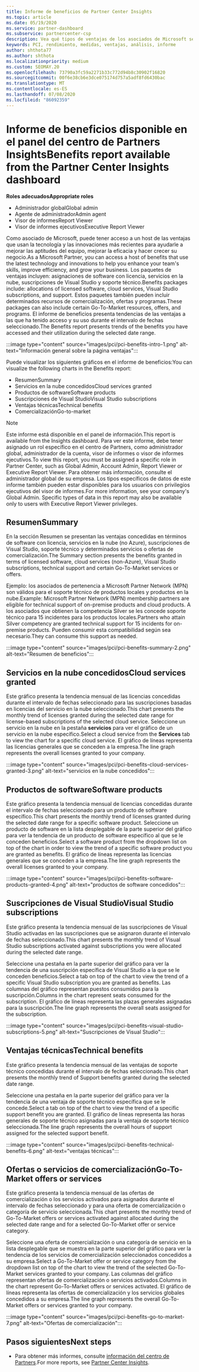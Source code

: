 ```yaml
---
title: Informe de beneficios de Partner Center Insights
ms.topic: article
ms.date: 05/19/2020
ms.service: partner-dashboard
ms.subservice: partnercenter-csp
description: Vea qué tipos de ventajas de los asociados de Microsoft se le han concedido para ayudar a crecer su negocio, mejorar la eficacia y mejorar los conocimientos del equipo.
keywords: PCI, rendimiento, medidas, ventajas, análisis, informe
author: shthota77
ms.author: shthota
ms.localizationpriority: medium
ms.custom: SEOMAY.20
ms.openlocfilehash: 73790a3fc59a2271b33c772d94b8c30902f16820
ms.sourcegitcommit: 00f6e38cb6e3dce075174d757a5adf8fd6430bac
ms.translationtype: MT
ms.contentlocale: es-ES
ms.lasthandoff: 07/08/2020
ms.locfileid: "86092359"
---
```

# <a name="benefits-report-available-from-the-partner-center-insights-dashboard"></a><span data-ttu-id="e5b32-104">Informe de beneficios disponible en el panel del centro de Partners Insights</span><span class="sxs-lookup"><span data-stu-id="e5b32-104">Benefits report available from the Partner Center Insights dashboard</span></span>

<span data-ttu-id="e5b32-105">**Roles adecuados**</span><span class="sxs-lookup"><span data-stu-id="e5b32-105">**Appropriate roles**</span></span>

- <span data-ttu-id="e5b32-106">Administrador global</span><span class="sxs-lookup"><span data-stu-id="e5b32-106">Global admin</span></span>
- <span data-ttu-id="e5b32-107">Agente de administrador</span><span class="sxs-lookup"><span data-stu-id="e5b32-107">Admin agent</span></span>
- <span data-ttu-id="e5b32-108">Visor de informes</span><span class="sxs-lookup"><span data-stu-id="e5b32-108">Report Viewer</span></span>
- <span data-ttu-id="e5b32-109">Visor de informes ejecutivos</span><span class="sxs-lookup"><span data-stu-id="e5b32-109">Executive Report Viewer</span></span>

<span data-ttu-id="e5b32-110">Como asociado de Microsoft, puede tener acceso a un host de las ventajas que usan la tecnología y las innovaciones más recientes para ayudarle a mejorar las aptitudes del equipo, mejorar la eficacia y hacer crecer su negocio.</span><span class="sxs-lookup"><span data-stu-id="e5b32-110">As a Microsoft Partner, you can access a host of benefits that use the latest technology and innovations to help you enhance your team's skills, improve efficiency, and grow your business.</span></span> <span data-ttu-id="e5b32-111">Los paquetes de ventajas incluyen: asignaciones de software con licencia, servicios en la nube, suscripciones de Visual Studio y soporte técnico.</span><span class="sxs-lookup"><span data-stu-id="e5b32-111">Benefits packages include: allocations of licensed software, cloud services, Visual Studio subscriptions, and support.</span></span> <span data-ttu-id="e5b32-112">Estos paquetes también pueden incluir determinados recursos de comercialización, ofertas y programas.</span><span class="sxs-lookup"><span data-stu-id="e5b32-112">These packages can also include certain Go-To-Market resources, offers, and programs.</span></span> <span data-ttu-id="e5b32-113">El informe de beneficios presenta tendencias de las ventajas a las que ha tenido acceso y su uso durante el intervalo de fechas seleccionado.</span><span class="sxs-lookup"><span data-stu-id="e5b32-113">The Benefits report presents trends of the benefits you have accessed and their utilization during the selected date range.</span></span>

:::image type="content" source="images/pci/pci-benefits-intro-1.png" alt-text="Información general sobre la página ventajas":::

<span data-ttu-id="e5b32-115">Puede visualizar los siguientes gráficos en el informe de beneficios:</span><span class="sxs-lookup"><span data-stu-id="e5b32-115">You can visualize the following charts in the Benefits report:</span></span>

- <span data-ttu-id="e5b32-116">Resumen</span><span class="sxs-lookup"><span data-stu-id="e5b32-116">Summary</span></span>
- <span data-ttu-id="e5b32-117">Servicios en la nube concedidos</span><span class="sxs-lookup"><span data-stu-id="e5b32-117">Cloud services granted</span></span>
- <span data-ttu-id="e5b32-118">Productos de software</span><span class="sxs-lookup"><span data-stu-id="e5b32-118">Software products</span></span>
- <span data-ttu-id="e5b32-119">Suscripciones de Visual Studio</span><span class="sxs-lookup"><span data-stu-id="e5b32-119">Visual Studio subscriptions</span></span>
- <span data-ttu-id="e5b32-120">Ventajas técnicas</span><span class="sxs-lookup"><span data-stu-id="e5b32-120">Technical benefits</span></span>
- <span data-ttu-id="e5b32-121">Comercialización</span><span class="sxs-lookup"><span data-stu-id="e5b32-121">Go-to-market</span></span>

 > [!NOTE]
 > <span data-ttu-id="e5b32-122">Este informe está disponible en el panel de información.</span><span class="sxs-lookup"><span data-stu-id="e5b32-122">This report is available from the Insights dashboard.</span></span> <span data-ttu-id="e5b32-123">Para ver este informe, debe tener asignado un rol específico en el centro de Partners, como administrador global, administrador de la cuenta, visor de informes o visor de informes ejecutivos.</span><span class="sxs-lookup"><span data-stu-id="e5b32-123">To view this report, you must be assigned a specific role in Partner Center, such as Global Admin, Account Admin, Report Viewer or Executive Report Viewer.</span></span> <span data-ttu-id="e5b32-124">Para obtener más información, consulte el administrador global de su empresa. Los tipos específicos de datos de este informe también pueden estar disponibles para los usuarios con privilegios ejecutivos del visor de informes.</span><span class="sxs-lookup"><span data-stu-id="e5b32-124">For more information, see your company's Global Admin. Specific types of data in this report may also be available only to users with Executive Report Viewer privileges.</span></span>

## <a name="summary"></a><span data-ttu-id="e5b32-125">Resumen</span><span class="sxs-lookup"><span data-stu-id="e5b32-125">Summary</span></span>

<span data-ttu-id="e5b32-126">En la sección Resumen se presentan las ventajas concedidas en términos de software con licencia, servicios en la nube (no Azure), suscripciones de Visual Studio, soporte técnico y determinados servicios o ofertas de comercialización.</span><span class="sxs-lookup"><span data-stu-id="e5b32-126">The Summary section presents the benefits granted in terms of licensed software, cloud services (non-Azure), Visual Studio subscriptions, technical support and certain Go-To-Market services or offers.</span></span>

<span data-ttu-id="e5b32-127">Ejemplo: los asociados de pertenencia a Microsoft Partner Network (MPN) son válidos para el soporte técnico de productos locales y productos en la nube.</span><span class="sxs-lookup"><span data-stu-id="e5b32-127">Example: Microsoft Partner Network (MPN) membership partners are eligible for technical support of on-premise products and cloud products.</span></span> <span data-ttu-id="e5b32-128">A los asociados que obtienen la competencia Silver se les concede soporte técnico para 15 incidentes para los productos locales.</span><span class="sxs-lookup"><span data-stu-id="e5b32-128">Partners who attain Silver competency are granted technical support for 15 incidents for on-premise products.</span></span> <span data-ttu-id="e5b32-129">Pueden consumir esta compatibilidad según sea necesario.</span><span class="sxs-lookup"><span data-stu-id="e5b32-129">They can consume this support as needed.</span></span> 

:::image type="content" source="images/pci/pci-benefits-summary-2.png" alt-text="Resumen de beneficios":::

## <a name="cloud-services-granted"></a><span data-ttu-id="e5b32-131">Servicios en la nube concedidos</span><span class="sxs-lookup"><span data-stu-id="e5b32-131">Cloud services granted</span></span>

<span data-ttu-id="e5b32-132">Este gráfico presenta la tendencia mensual de las licencias concedidas durante el intervalo de fechas seleccionado para las suscripciones basadas en licencias del servicio en la nube seleccionado.</span><span class="sxs-lookup"><span data-stu-id="e5b32-132">This chart presents the monthly trend of licenses granted during the selected date range for license-based subscriptions of the selected cloud service.</span></span>
<span data-ttu-id="e5b32-133">Seleccione un servicio en la nube en la pestaña **servicios** para ver el gráfico de un servicio en la nube específico.</span><span class="sxs-lookup"><span data-stu-id="e5b32-133">Select a cloud service from the **Services** tab to view the chart for a specific cloud service.</span></span> <span data-ttu-id="e5b32-134">El gráfico de líneas representa las licencias generales que se conceden a la empresa.</span><span class="sxs-lookup"><span data-stu-id="e5b32-134">The line graph represents the overall licenses granted to your company.</span></span>

:::image type="content" source="images/pci/pci-benefits-cloud-services-granted-3.png" alt-text="servicios en la nube concedidos":::

## <a name="software-products"></a><span data-ttu-id="e5b32-136">Productos de software</span><span class="sxs-lookup"><span data-stu-id="e5b32-136">Software products</span></span>

<span data-ttu-id="e5b32-137">Este gráfico presenta la tendencia mensual de licencias concedidas durante el intervalo de fechas seleccionado para un producto de software específico.</span><span class="sxs-lookup"><span data-stu-id="e5b32-137">This chart presents the monthly trend of licenses granted during the selected date range for a specific software product.</span></span> <span data-ttu-id="e5b32-138">Seleccione un producto de software en la lista desplegable de la parte superior del gráfico para ver la tendencia de un producto de software específico al que se le conceden beneficios.</span><span class="sxs-lookup"><span data-stu-id="e5b32-138">Select a software product from the dropdown list on top of the chart in order to view the trend of a specific software product you are granted as benefits.</span></span> <span data-ttu-id="e5b32-139">El gráfico de líneas representa las licencias generales que se conceden a la empresa.</span><span class="sxs-lookup"><span data-stu-id="e5b32-139">The line graph represents the overall licenses granted to your company.</span></span>

:::image type="content" source="images/pci/pci-benefits-software-products-granted-4.png" alt-text="productos de software concedidos":::

## <a name="visual-studio-subscriptions"></a><span data-ttu-id="e5b32-141">Suscripciones de Visual Studio</span><span class="sxs-lookup"><span data-stu-id="e5b32-141">Visual Studio subscriptions</span></span>

<span data-ttu-id="e5b32-142">Este gráfico presenta la tendencia mensual de las suscripciones de Visual Studio activadas en las suscripciones que se asignaron durante el intervalo de fechas seleccionado.</span><span class="sxs-lookup"><span data-stu-id="e5b32-142">This chart presents the monthly trend of Visual Studio subscriptions activated against subscriptions you were allocated during the selected date range.</span></span>

<span data-ttu-id="e5b32-143">Seleccione una pestaña en la parte superior del gráfico para ver la tendencia de una suscripción específica de Visual Studio a la que se le conceden beneficios.</span><span class="sxs-lookup"><span data-stu-id="e5b32-143">Select a tab on top of the chart to view the trend of a specific Visual Studio subscription you are granted as benefits.</span></span> <span data-ttu-id="e5b32-144">Las columnas del gráfico representan puestos consumidos para la suscripción.</span><span class="sxs-lookup"><span data-stu-id="e5b32-144">Columns in the chart represent seats consumed for the subscription.</span></span> <span data-ttu-id="e5b32-145">El gráfico de líneas representa las plazas generales asignadas para la suscripción.</span><span class="sxs-lookup"><span data-stu-id="e5b32-145">The line graph represents the overall seats assigned for the subscription.</span></span>

:::image type="content" source="images/pci/pci-benefits-visual-studio-subscriptions-5.png" alt-text="Suscripciones de Visual Studio":::

## <a name="technical-benefits"></a><span data-ttu-id="e5b32-147">Ventajas técnicas</span><span class="sxs-lookup"><span data-stu-id="e5b32-147">Technical benefits</span></span>

<span data-ttu-id="e5b32-148">Este gráfico presenta la tendencia mensual de las ventajas de soporte técnico concedidas durante el intervalo de fechas seleccionado.</span><span class="sxs-lookup"><span data-stu-id="e5b32-148">This chart presents the monthly trend of Support benefits granted during the selected date range.</span></span>

<span data-ttu-id="e5b32-149">Seleccione una pestaña en la parte superior del gráfico para ver la tendencia de una ventaja de soporte técnico específica que se le concede.</span><span class="sxs-lookup"><span data-stu-id="e5b32-149">Select a tab on top of the chart to view the trend of a specific support benefit you are granted.</span></span> <span data-ttu-id="e5b32-150">El gráfico de líneas representa las horas generales de soporte técnico asignadas para la ventaja de soporte técnico seleccionada.</span><span class="sxs-lookup"><span data-stu-id="e5b32-150">The line graph represents the overall hours of support assigned for the selected support benefit.</span></span>

:::image type="content" source="images/pci/pci-benefits-technical-benefits-6.png" alt-text="ventajas técnicas":::

## <a name="go-to-market-offers-or-services"></a><span data-ttu-id="e5b32-152">Ofertas o servicios de comercialización</span><span class="sxs-lookup"><span data-stu-id="e5b32-152">Go-To-Market offers or services</span></span>

<span data-ttu-id="e5b32-153">Este gráfico presenta la tendencia mensual de las ofertas de comercialización o los servicios activados para asignados durante el intervalo de fechas seleccionado y para una oferta de comercialización o categoría de servicio seleccionada.</span><span class="sxs-lookup"><span data-stu-id="e5b32-153">This chart presents the monthly trend of Go-To-Market offers or services activated against allocated during the selected date range and for a selected Go-To-Market offer or service category.</span></span>

<span data-ttu-id="e5b32-154">Seleccione una oferta de comercialización o una categoría de servicio en la lista desplegable que se muestra en la parte superior del gráfico para ver la tendencia de los servicios de comercialización seleccionados concedidos a su empresa.</span><span class="sxs-lookup"><span data-stu-id="e5b32-154">Select a Go-To-Market offer or service category from the dropdown list on top of the chart to view the trend of the selected Go-To-Market services granted to your company.</span></span> <span data-ttu-id="e5b32-155">Las columnas del gráfico representan ofertas de comercialización o servicios activados.</span><span class="sxs-lookup"><span data-stu-id="e5b32-155">Columns in the chart represent Go-To-Market offers or services activated.</span></span> <span data-ttu-id="e5b32-156">El gráfico de líneas representa las ofertas de comercialización y los servicios globales concedidos a su empresa.</span><span class="sxs-lookup"><span data-stu-id="e5b32-156">The line graph represents the overall Go-To-Market offers or services granted to your company.</span></span>

:::image type="content" source="images/pci/pci-benefits-go-to-market-7.png" alt-text="Ofertas de comercialización":::

## <a name="next-steps"></a><span data-ttu-id="e5b32-158">Pasos siguientes</span><span class="sxs-lookup"><span data-stu-id="e5b32-158">Next steps</span></span>

- <span data-ttu-id="e5b32-159">Para obtener más informes, consulte [información del centro de Partners](partner-center-insights.md).</span><span class="sxs-lookup"><span data-stu-id="e5b32-159">For more reports, see [Partner Center Insights](partner-center-insights.md).</span></span>
